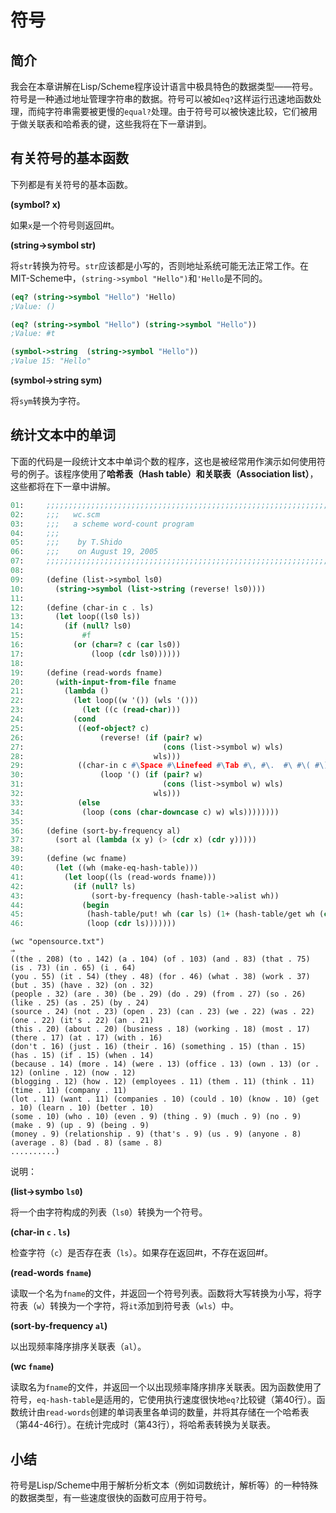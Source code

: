 # 符号

## 简介

我会在本章讲解在Lisp/Scheme程序设计语言中极具特色的数据类型——符号。符号是一种通过地址管理字符串的数据。符号可以被如`eq?`这样运行迅速地函数处理，而纯字符串需要被更慢的`equal?`处理。由于符号可以被快速比较，它们被用于做关联表和哈希表的键，这些我将在下一章讲到。

## 有关符号的基本函数

下列都是有关符号的基本函数。

**(symbol? x)**

如果`x`是一个符号则返回#t。

**(string->symbol str)**

将`str`转换为符号。`str`应该都是小写的，否则地址系统可能无法正常工作。在MIT-Scheme中，`(string->symbol "Hello")`和`'Hello`是不同的。

```scheme
(eq? (string->symbol "Hello") 'Hello)
;Value: ()

(eq? (string->symbol "Hello") (string->symbol "Hello"))
;Value: #t

(symbol->string  (string->symbol "Hello"))
;Value 15: "Hello"
```

**(symbol->string sym)**

将`sym`转换为字符。

## 统计文本中的单词

下面的代码是一段统计文本中单词个数的程序，这也是被经常用作演示如何使用符号的例子。该程序使用了**哈希表（Hash table）**和**关联表（Association list）**，这些都将在下一章中讲解。

```scheme
01:     ;;;;;;;;;;;;;;;;;;;;;;;;;;;;;;;;;;;;;;;;;;;;;;;;;;;;;;;;;;;;;;;;;;;;;;;;;;;;;;;
02:     ;;;   wc.scm
03:     ;;;   a scheme word-count program
04:     ;;;
05:     ;;;    by T.Shido
06:     ;;;    on August 19, 2005
07:     ;;;;;;;;;;;;;;;;;;;;;;;;;;;;;;;;;;;;;;;;;;;;;;;;;;;;;;;;;;;;;;;;;;;;;;;;;;;;;;;;
08:     
09:     (define (list->symbol ls0)
10:       (string->symbol (list->string (reverse! ls0))))
11:     
12:     (define (char-in c . ls)
13:       (let loop((ls0 ls))
14:         (if (null? ls0)
15:             #f
16:           (or (char=? c (car ls0))
17:               (loop (cdr ls0))))))
18:     
19:     (define (read-words fname)
20:       (with-input-from-file fname
21:         (lambda ()
22:           (let loop((w '()) (wls '()))
23:             (let ((c (read-char)))
24:     	  (cond
25:     	   ((eof-object? c)
26:                 (reverse! (if (pair? w)
27:                               (cons (list->symbol w) wls)
28:                             wls)))
29:     	   ((char-in c #\Space #\Linefeed #\Tab #\, #\.  #\ #\( #\) #\= #\? #\! #\; #\:)
30:                 (loop '() (if (pair? w)
31:                               (cons (list->symbol w) wls)
32:                             wls)))
33:     	   (else
34:     	    (loop (cons (char-downcase c) w) wls))))))))
35:     
36:     (define (sort-by-frequency al)
37:       (sort al (lambda (x y) (> (cdr x) (cdr y)))))
38:     
39:     (define (wc fname)
40:       (let ((wh (make-eq-hash-table)))
41:         (let loop((ls (read-words fname)))
42:           (if (null? ls)
43:               (sort-by-frequency (hash-table->alist wh))
44:             (begin
45:              (hash-table/put! wh (car ls) (1+ (hash-table/get wh (car ls) 0)))
46:              (loop (cdr ls)))))))
```

```
(wc "opensource.txt")
⇒
((the . 208) (to . 142) (a . 104) (of . 103) (and . 83) (that . 75) (is . 73) (in . 65) (i . 64)
(you . 55) (it . 54) (they . 48) (for . 46) (what . 38) (work . 37) (but . 35) (have . 32) (on . 32)
(people . 32) (are . 30) (be . 29) (do . 29) (from . 27) (so . 26) (like . 25) (as . 25) (by . 24)
(source . 24) (not . 23) (open . 23) (can . 23) (we . 22) (was . 22) (one . 22) (it's . 22) (an . 21)
(this . 20) (about . 20) (business . 18) (working . 18) (most . 17) (there . 17) (at . 17) (with . 16)
(don't . 16) (just . 16) (their . 16) (something . 15) (than . 15) (has . 15) (if . 15) (when . 14)
(because . 14) (more . 14) (were . 13) (office . 13) (own . 13) (or . 12) (online . 12) (now . 12)
(blogging . 12) (how . 12) (employees . 11) (them . 11) (think . 11) (time . 11) (company . 11)
(lot . 11) (want . 11) (companies . 10) (could . 10) (know . 10) (get . 10) (learn . 10) (better . 10)
(some . 10) (who . 10) (even . 9) (thing . 9) (much . 9) (no . 9) (make . 9) (up . 9) (being . 9)
(money . 9) (relationship . 9) (that's . 9) (us . 9) (anyone . 8) (average . 8) (bad . 8) (same . 8)
..........)
```

说明：

**(list->symbo `ls0`)**    

将一个由字符构成的列表（`ls0`）转换为一个符号。

**(char-in `c` . `ls`)**

检查字符（`c`）是否存在表（`ls`）。如果存在返回#t，不存在返回#f。

**(read-words `fname`)**

读取一个名为`fname`的文件，并返回一个符号列表。函数将大写转换为小写，将字符表（`w`）转换为一个字符，将`it`添加到符号表（`wls`）中。

**(sort-by-frequency `al`)**

以出现频率降序排序关联表（`al`）。

**(wc `fname`)**
  
读取名为`fname`的文件，并返回一个以出现频率降序排序关联表。因为函数使用了符号，`eq-hash-table`是适用的，它使用执行速度很快地`eq?`比较键（第40行）。函数统计由`read-words`创建的单词表里各单词的数量，并将其存储在一个哈希表（第44-46行）。在统计完成时（第43行），将哈希表转换为关联表。

## 小结

符号是Lisp/Scheme中用于解析分析文本（例如词数统计，解析等）的一种特殊的数据类型，有一些速度很快的函数可应用于符号。
